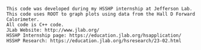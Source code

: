     This code was developed during my HSSHP internship at Jefferson Lab. 
    This code uses ROOT to graph plots using data from the Hall D Forward Calorimeter. 
    All code is C++ code.
    JLab Website: http://www.jlab.org/
    HSSHP Internship page: https://education.jlab.org/hsapplication/
    HSSHP Research: https://education.jlab.org/hsresearch/23-02.html
